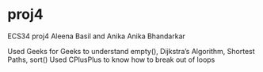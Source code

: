 # proj4
ECS34 proj4
Aleena Basil and Anika Anika Bhandarkar

Used Geeks for Geeks to understand empty(), Dijkstra’s Algorithm, Shortest Paths, sort()
Used CPlusPlus to know how to break out of loops
